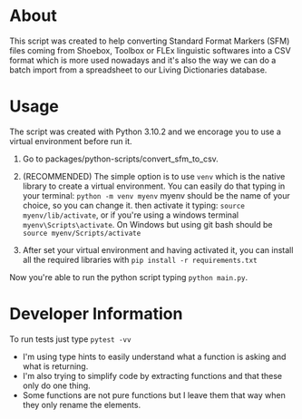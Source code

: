 # About

This script was created to help converting Standard Format Markers (SFM) files coming from Shoebox, Toolbox or FLEx linguistic softwares into a CSV format which is more used nowadays and it's also the way we can do a batch import from a spreadsheet to our Living Dictionaries database.

# Usage

The script was created with Python 3.10.2 and we encorage you to use a virtual environment before run it.

1. Go to packages/python-scripts/convert_sfm_to_csv.

2. (RECOMMENDED) The simple option is to use `venv` which is the native library to create a virtual environment. You can easily do that typing in your terminal:
   `python -m venv myenv` myenv should be the name of your choice, so you can change it.
   then activate it typing: `source myenv/lib/activate`, or if you're using a windows terminal `myenv\Scripts\activate`. On Windows but using git bash should be `source myenv/Scripts/activate`

3. After set your virtual environment and having activated it, you can install all the required libraries with `pip install -r requirements.txt`

Now you're able to run the python script typing `python main.py`.

# Developer Information

To run tests just type `pytest -vv`

- I'm using type hints to easily understand what a function is asking and what is returning.
- I'm also trying to simplify code by extracting functions and that these only do one thing.
- Some functions are not pure functions but I leave them that way when they only rename the elements.

<!-- ## Prepare for export:

1. create string per \\lx (using split)
2. ~~replace spaces for commas~~ use an editable separator
3. create set of headers

## Export to CSV:

4. set headers (array)
5. create an array of python dictionaries
6. create the correct CSV file -->
